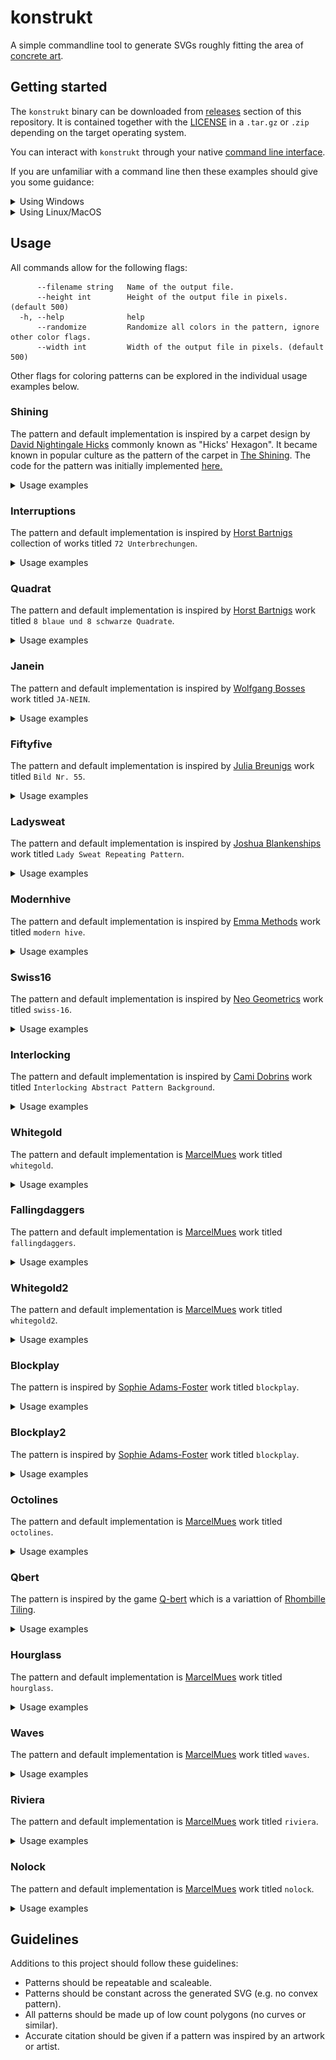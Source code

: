 # konstrukt

A simple commandline tool to generate SVGs roughly fitting the area of [concrete art](https://en.wikipedia.org/wiki/Concrete_art).

## Getting started

The `konstrukt` binary can be downloaded from [releases](https://github.com/MarcelMue/konstrukt/releases) section of this repository.
It is contained together with the [LICENSE](LICENSE) in a `.tar.gz` or `.zip` depending on the target operating system.

You can interact with `konstrukt` through your native [command line interface](https://en.wikipedia.org/wiki/Command-line_interface).

If you are unfamiliar with a command line then these examples should give you some guidance:
<details>
<summary>Using Windows</summary>

First download the latest `.zip` release from the [releases](https://github.com/MarcelMue/konstrukt/releases) page.

Unzip the archived files in a location of your choice (e.g. your `Downloads` folder).

Open a command line of your choice (e.g. `cmd.exe`).

Navigate tp the location of the unpacked `konstrukt` binary (e.g. `cd C:\Users\SomeUser\Downloads`).

Display the help text of `konstrukt` by calling it without arguments (`konstrukt.exe`).
The output should look like this:
```
Command line tool for generating konstruktive art.

Usage:
  konstrukt [flags]
  konstrukt [command]

Available Commands:
  gen         Generate files.
  help        Help about any command

Flags:
  -h, --help   help for konstrukt

Use "konstrukt [command] --help" for more information about a command.
```

Now you should be able to experiment with the usage examples below just remember to use `konstrukt.exe`!
</details>
<details>
<summary>Using Linux/MacOS</summary>

First download the correct `.tar.gz` release depending on your operating system from the [releases](https://github.com/MarcelMue/konstrukt/releases) page.

Unpack the `.tar.gz` in a location of your choice (e.g. your `Downloads` folder).

Open a terminal of your choice.

Navigate to the location of the unpacked `konstrukt` binary (e.g. `cd ~/Downloads`).

Display the help text of `konstrukt` by calling it without arguments (`./konstrukt`).
The output should look like this:
```
Command line tool for generating konstruktive art.

Usage:
  konstrukt [flags]
  konstrukt [command]

Available Commands:
  gen         Generate files.
  help        Help about any command

Flags:
  -h, --help   help for konstrukt

Use "konstrukt [command] --help" for more information about a command.
```

Now you should be able to experiment with the usage examples below!
</details>

## Usage

All commands allow for the following flags:
```
      --filename string   Name of the output file.
      --height int        Height of the output file in pixels. (default 500)
  -h, --help              help
      --randomize         Randomize all colors in the pattern, ignore other color flags.
      --width int         Width of the output file in pixels. (default 500)
```

Other flags for coloring patterns can be explored in the individual usage examples below.

### Shining

The pattern and default implementation is inspired by a carpet design by [David Nightingale Hicks](https://en.wikipedia.org/wiki/David_Nightingale_Hicks) commonly known as "Hicks' Hexagon".
It became known in popular culture as the pattern of the carpet in [The Shining](https://en.wikipedia.org/wiki/The_Shining_(film)).
The code for the pattern was initially implemented [here.](https://github.com/ajstarks/svgo-workshop/blob/master/code/svgplay-samples/shining.go)

<details>
<summary>Usage examples</summary>

The original output can be generated with:
```
konstrukt gen shining
```

![Shining](samples/shining.svg)

Changing the colors can be easily done like this:
```
konstrukt gen shining --color3 "#2c2c54" --color2 "#d1ccc0" --color1 "#ffb142" --filename shining-es.svg
```

![Shining ES color inspiration](samples/shining-es.svg)

</details>

### Interruptions

The pattern and default implementation is inspired by [Horst Bartnigs](https://de.wikipedia.org/wiki/Horst_Bartnig) collection of works titled `72 Unterbrechungen`.

<details>
<summary>Usage examples</summary>

The default can be generated with:
```
konstrukt gen interruptions
```

![Interruptions](samples/interruptions.svg)

Changing the colors can be easily done like this:
```
konstrukt gen interruptions --color1 "#00a8ff" --color2 "#2f3640" --color3 "#fbc531" --filename interruptions-br.svg
```

![Interruptions BR color inspiration](samples/interruptions-br.svg)

</details>

### Quadrat

The pattern and default implementation is inspired by [Horst Bartnigs](https://de.wikipedia.org/wiki/Horst_Bartnig) work titled `8 blaue und 8 schwarze Quadrate`.

<details>
<summary>Usage examples</summary>

The default can be generated with:
```
konstrukt gen quadrat
```

![Quadrat](samples/quadrat.svg)

Changing the colors can be easily done like this:
```
konstrukt gen quadrat --color1 "#f6b93b" --color2 "#38ada9"  --filename quadrat-fr.svg
```

![Quadrat FR color inspiration](samples/quadrat-fr.svg)

</details>

### Janein

The pattern and default implementation is inspired by [Wolfgang Bosses](https://kulturanalyse.de//wolfgang_bosse/index.html) work titled `JA-NEIN`.

<details>
<summary>Usage examples</summary>

The default can be generated with:
```
konstrukt gen janein
```

![Janein](samples/janein.svg)

Changing the colors can be easily done like this:
```
konstrukt gen janein --color1 "#ced6e0" --color2 "#ffa502"  --filename janein-cn.svg
```

![Janein CN color inspiration](samples/janein-cn.svg)

</details>

### Fiftyfive

The pattern and default implementation is inspired by [Julia Breunigs](https://juliaskonkretekunst.wordpress.com/) work titled `Bild Nr. 55`.

<details>
<summary>Usage examples</summary>

The default can be generated with:
```
konstrukt gen fiftyfive
```

![Fiftyfive](samples/fiftyfive.svg)

Changing the colors can be easily done like this:
```
konstrukt gen fiftyfive --color1 "#cd84f1" --color2 "#4b4b4b" --color3 "#ffaf40"  --filename fiftyfive-tr.svg
```

![Fiftyfive TR color inspiration](samples/fiftyfive-tr.svg)

</details>

### Ladysweat

The pattern and default implementation is inspired by [Joshua Blankenships](https://blankenship.xyz/) work titled `Lady Sweat Repeating Pattern`.

<details>
<summary>Usage examples</summary>

The default can be generated with:
```
konstrukt gen ladysweat
```

![Ladysweat](samples/ladysweat.svg)

Changing the colors can be easily done like this:
```
konstrukt gen ladysweat --color1 "#303952" --color2 "#f8a5c2" --color3 "#778beb"  --filename ladysweat-ru.svg
```

![Ladysweat RU color inspiration](samples/ladysweat-ru.svg)

</details>

### Modernhive

The pattern and default implementation is inspired by [Emma Methods](http://www.emmamethod.com/) work titled `modern hive`.

<details>
<summary>Usage examples</summary>

The default can be generated with:
```
konstrukt gen modernhive
```

![Modernhive](samples/modernhive.svg)

Changing the colors can be easily done like this:
```
konstrukt gen modernhive --color1 "#B33771" --color2 "#55E6C1"  --filename modernhive-in.svg
```

![Modernhive IN color inspiration](samples/modernhive-in.svg)

</details>

### Swiss16

The pattern and default implementation is inspired by [Neo Geometrics](https://dribbble.com/vladikkk09) work titled `swiss-16`.

<details>
<summary>Usage examples</summary>

The default can be generated with:
```
konstrukt gen swiss16
```

![Swiss16](samples/swiss16.svg)

Changing the colors can be easily done like this:
```
konstrukt gen swiss16 --color1 "#222f3e" --color2 "#5f27cd" --color3 "#1dd1a1"  --filename swiss16-ca.svg
```

![Swiss16 CA color inspiration](samples/swiss16-ca.svg)

</details>

### Interlocking

The pattern and default implementation is inspired by [Cami Dobrins](https://camidraws.com/) work titled `Interlocking Abstract Pattern Background`.

<details>
<summary>Usage examples</summary>

The default can be generated with:
```
konstrukt gen interlocking
```

![Interlocking](samples/interlocking.svg)

Changing the colors can be easily done like this:
```
konstrukt gen interlocking --color1 "#f7f1e3" --color2 "#40407a" --color3 "#33d9b2"  --filename interlocking-es.svg
```

![Interlocking ES color inspiration](samples/interlocking-es.svg)

</details>

### Whitegold

The pattern and default implementation is [MarcelMues](https://github.com/MarcelMue) work titled `whitegold`.

<details>
<summary>Usage examples</summary>

The default can be generated with:
```
konstrukt gen whitegold
```

![Whitegold](samples/whitegold.svg)

Changing the colors can be easily done like this:
```
konstrukt gen whitegold --color1 "#dff9fb" --color2 "#6ab04c"  --filename whitegold-au.svg
```

![Whitegold AU color inspiration](samples/whitegold-au.svg)

</details>

### Fallingdaggers

The pattern and default implementation is [MarcelMues](https://github.com/MarcelMue) work titled `fallingdaggers`.

<details>
<summary>Usage examples</summary>

The default can be generated with:
```
konstrukt gen fallingdaggers
```

![Fallingdaggers](samples/fallingdaggers.svg)

Changing the colors can be easily done like this:
```
konstrukt gen fallingdaggers --color1 "#e55039" --color2 "#f39c12"  --filename fallingdaggers-in.svg
```

![Fallingdaggers randomized color inspiration](samples/fallingdaggers-in.svg)

</details>

### Whitegold2

The pattern and default implementation is [MarcelMues](https://github.com/MarcelMue) work titled `whitegold2`.

<details>
<summary>Usage examples</summary>

The default can be generated with:
```
konstrukt gen whitegold2
```

![Whitegold2](samples/whitegold2.svg)

Changing the colors can be easily done like this:
```
konstrukt gen whitegold2 --color1 "#1e272e" --color2 "#f53b57"  --filename whitegold2-se.svg
```

![Whitegold2 SE color inspiration](samples/whitegold2-se.svg)

</details>

### Blockplay

The pattern is inspired by [Sophie Adams-Foster](https://www.instagram.com/sharp.line.hunter/) work titled `blockplay`.

<details>
<summary>Usage examples</summary>

The default can be generated with:
```
konstrukt gen blockplay
```

![blockplay](samples/blockplay.svg)

Changing the colors can be easily done like this:
```
konstrukt gen blockplay --color1 "#ced6e0" --color2 "#ff6b81"  --filename blockplay-cn.svg
```

![blockplay CN color inspiration](samples/blockplay-cn.svg)

</details>

### Blockplay2

The pattern is inspired by [Sophie Adams-Foster](https://www.instagram.com/sharp.line.hunter/) work titled `blockplay`.

<details>
<summary>Usage examples</summary>

The default can be generated with:
```
konstrukt gen blockplay2
```

![blockplay2](samples/blockplay2.svg)

Changing the colors can be easily done like this:
```
konstrukt gen blockplay2 --color1 "#ced6e0" --color2 "#ff6b81"  --filename blockplay2-cn.svg
```

![blockplay2 CN color inspiration](samples/blockplay2-cn.svg)

</details>

### Octolines

The pattern and default implementation is [MarcelMues](https://github.com/MarcelMue) work titled `octolines`.

<details>
<summary>Usage examples</summary>

The default can be generated with:
```
konstrukt gen octolines
```

![octolines](samples/octolines.svg)

Changing the colors can be easily done like this:
```
konstrukt gen octolines --color1 "#2c3e50" --color2 "#bdc3c7" --color3 "#b8e994"  --filename octolines-cn.svg
```

![octolines CN color inspiration](samples/octolines-cn.svg)

</details>

### Qbert

The pattern is inspired by the game [Q-bert](https://en.wikipedia.org/wiki/Q*bert) which is a variattion of [Rhombille Tiling](https://en.wikipedia.org/wiki/Rhombille_tiling).

<details>
<summary>Usage examples</summary>

The default can be generated with:
```
konstrukt gen qbert
```

![qbert](samples/qbert.svg)

Changing the colors can be easily done like this:
```
konstrukt gen qbert --color1 "#1abc9c" --color2 "#f39c12" --color3 "#079992" --filename qbert-ca.svg
```

![qbert CA color inspiration](samples/qbert-ca.svg)

</details>

### Hourglass

The pattern and default implementation is [MarcelMues](https://github.com/MarcelMue) work titled `hourglass`.

<details>
<summary>Usage examples</summary>

The default can be generated with:
```
konstrukt gen hourglass
```

![hourglass](samples/hourglass.svg)

Changing the colors can be easily done like this:
```
konstrukt gen hourglass --color1 "#e55039" --color2 "#fa983a" --color3 "#fad390"  --filename hourglass-cn.svg
```

![hourglass CN color inspiration](samples/hourglass-cn.svg)

</details>

### Waves

The pattern and default implementation is [MarcelMues](https://github.com/MarcelMue) work titled `waves`.

<details>
<summary>Usage examples</summary>

The default can be generated with:
```
konstrukt gen waves
```

![waves](samples/waves.svg)

Changing the colors can be easily done like this:
```
konstrukt gen waves --color1 "#e55039" --color2 "#ecf0f1" --color3 "#fad390"  --filename waves-ca.svg
```

![waves CA color inspiration](samples/waves-ca.svg)

</details>

### Riviera

The pattern and default implementation is [MarcelMues](https://github.com/MarcelMue) work titled `riviera`.

<details>
<summary>Usage examples</summary>

The default can be generated with:
```
konstrukt gen riviera
```

![riviera](samples/riviera.svg)

Changing the colors can be easily done like this:
```
konstrukt gen riviera --color1 "#27ae60" --color2 "#2980b9" --color3 "#f1c40f"  --filename riviera-ca.svg
```

![riviera CA color inspiration](samples/riviera-ca.svg)

</details>

### Nolock

The pattern and default implementation is [MarcelMues](https://github.com/MarcelMue) work titled `nolock`.

<details>
<summary>Usage examples</summary>

The default can be generated with:
```
konstrukt gen nolock
```

![nolock](samples/nolock.svg)

Changing the colors can be easily done like this:
```
konstrukt gen riviera --color1 "#6a89cc" --color2 "#f6b93b" --color3 "#9b59b6"  --filename nolock-ca.svg
```

![nolock CA color inspiration](samples/nolock-ca.svg)

</details>

## Guidelines

Additions to this project should follow these guidelines:
- Patterns should be repeatable and scaleable.
- Patterns should be constant across the generated SVG (e.g. no convex pattern).
- All patterns should be made up of low count polygons (no curves or similar).
- Accurate citation should be given if a pattern was inspired by an artwork or artist.
